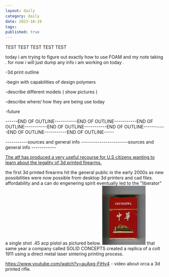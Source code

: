 ```yaml
---
layout: daily
category: daily
date: 2023-10-19
tags: 
published: true
---
```

TEST TEST TEST TEST TEST

today i am trying to figure out exactly how to use FOAM and my note taking . for now i will just dump any info i am working on today . 

-3d print outline 

-begin with capabilities of design polymers 

-describe different models  ( show pictures )

-describe where/ how they are being use today 

-future 

------END OF OUTLINE-----------END OF OUTLINE-----------END OF OUTLINE-----------END OF OUTLINE-----------END OF OUTLINE-----------END OF OUTLINE-----------END OF OUTLINE-----

-----------sources and general info -----------------------sources and general info ------------

[The atf has produced a very useful recourse for U.S citizens wanting to learn about the legality of 3d printed firearms.](https://www.atf.gov/qa-category/3-d-printing-technology-firearms)


the first 3d printed firearms hit the general public in the early 2000s as new possibilities were now possible from desktop 3d printers and cad files. affordability and a can do engenering spirit eventually led to the "liberator" a single shot .45 acp pistol as pictured below. 
![liberator](../images/image.png)
that same year a company called SOLID CONCEPTS created a replica of a colt 1911 using a direct metal laser sintering printing process. 

https://www.youtube.com/watch?v=auAqg-FiHv4 - video about orca a 3d printed rifle. 

